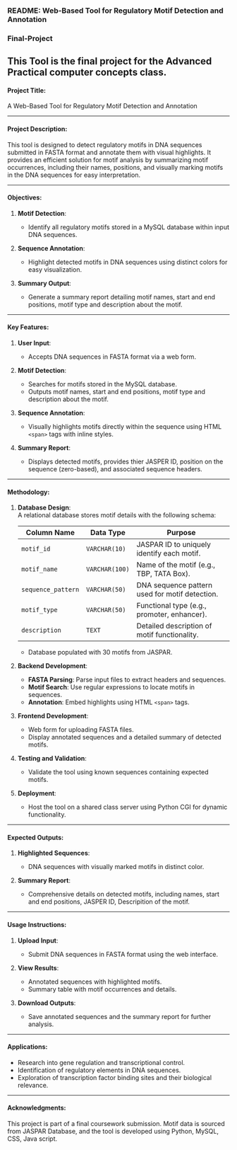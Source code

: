 ### README: Web-Based Tool for Regulatory Motif Detection and Annotation
### Final-Project
This Tool is the final project for the Advanced Practical computer concepts class. 
---

#### **Project Title**:  
A Web-Based Tool for Regulatory Motif Detection and Annotation  

---

#### **Project Description**:  
This tool is designed to detect regulatory motifs in DNA sequences submitted in FASTA format and annotate them with visual highlights. It provides an efficient solution for motif analysis by summarizing motif occurrences, including their names, positions, and visually marking motifs in the DNA sequences for easy interpretation.

---

#### **Objectives**:
1. **Motif Detection**:  
   - Identify all regulatory motifs stored in a MySQL database within input DNA sequences.  

2. **Sequence Annotation**:  
   - Highlight detected motifs in DNA sequences using distinct colors for easy visualization.  

3. **Summary Output**:  
   - Generate a summary report detailing motif names, start and end positions, motif type and description about the motif.  

---

#### **Key Features**:  
1. **User Input**:  
   - Accepts DNA sequences in FASTA format via a web form.  

2. **Motif Detection**:  
   - Searches for motifs stored in the MySQL database.
   - Outputs motif names, start and end positions, motif type and description about the motif.  

3. **Sequence Annotation**:  
   - Visually highlights motifs directly within the sequence using HTML `<span>` tags with inline styles.  

4. **Summary Report**:  
   - Displays detected motifs, provides thier JASPER ID, position on the sequence (zero-based), and associated sequence headers.  

---

#### **Methodology**:  
1. **Database Design**:  
   A relational database stores motif details with the following schema:  

   | Column Name       | Data Type       | Purpose                                        |
   |-------------------|-----------------|------------------------------------------------|
   | `motif_id`        | `VARCHAR(10)`   | JASPAR ID to uniquely identify each motif.     |
   | `motif_name`      | `VARCHAR(100)`  | Name of the motif (e.g., TBP, TATA Box).       |
   | `sequence_pattern`| `VARCHAR(50)`   | DNA sequence pattern used for motif detection. |
   | `motif_type`      | `VARCHAR(50)`   | Functional type (e.g., promoter, enhancer).    |
   | `description`     | `TEXT`          | Detailed description of motif functionality.   |

   - Database populated with 30 motifs from JASPAR.

2. **Backend Development**:  
   - **FASTA Parsing**: Parse input files to extract headers and sequences.  
   - **Motif Search**: Use regular expressions to locate motifs in sequences.  
   - **Annotation**: Embed highlights using HTML `<span>` tags.  

3. **Frontend Development**:  
   - Web form for uploading FASTA files.  
   - Display annotated sequences and a detailed summary of detected motifs.  

4. **Testing and Validation**:  
   - Validate the tool using known sequences containing expected motifs.  

5. **Deployment**:  
   - Host the tool on a shared class server using Python CGI for dynamic functionality.  

---

#### **Expected Outputs**:  
1. **Highlighted Sequences**:  
   - DNA sequences with visually marked motifs in distinct color.  

2. **Summary Report**:  
   - Comprehensive details on detected motifs, including names, start and end positions, JASPER ID, Descripition of the motif.  

---

#### **Usage Instructions**:
1. **Upload Input**:  
   - Submit DNA sequences in FASTA format using the web interface.  

2. **View Results**:  
   - Annotated sequences with highlighted motifs.  
   - Summary table with motif occurrences and details.  

3. **Download Outputs**:  
   - Save annotated sequences and the summary report for further analysis.  

---

#### **Applications**:  
- Research into gene regulation and transcriptional control.  
- Identification of regulatory elements in DNA sequences.  
- Exploration of transcription factor binding sites and their biological relevance.  

---

#### **Acknowledgments**:  
This project is part of a final coursework submission. Motif data is sourced from JASPAR Database, and the tool is developed using Python, MySQL, CSS, Java script.  
